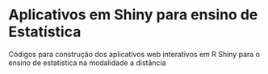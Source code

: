 # Aplicativos em Shiny para ensino de Estatística
Códigos para construção dos aplicativos web interativos em R Shiny para o ensino de estatística na modalidade a distância
